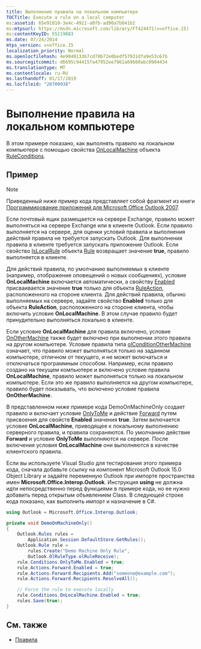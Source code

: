 ```yaml
---
title: Выполнение правила на локальном компьютере
TOCTitle: Execute a rule on a local computer
ms:assetid: 65e91010-3e4c-4921-a0fb-ad90a7b841b2
ms:mtpsurl: https://msdn.microsoft.com/library/Ff424471(v=office.15)
ms:contentKeyID: 55119883
ms.date: 07/24/2014
mtps_version: v=office.15
localization_priority: Normal
ms.openlocfilehash: 4e9840133b7cd70b72e0bedf57931dfa9e53c67b
ms.sourcegitcommit: d6695c94415fa47952ee7961a69660abc0904434
ms.translationtype: MT
ms.contentlocale: ru-RU
ms.lasthandoff: 01/17/2019
ms.locfileid: "28709938"
---
```

# <a name="execute-a-rule-on-a-local-computer"></a>Выполнение правила на локальном компьютере

В этом примере показано, как выполнять правило на локальном компьютере с помощью свойства [OnLocalMachine](https://msdn.microsoft.com/library/bb612005\(v=office.15\)) объекта [RuleConditions](https://msdn.microsoft.com/library/bb610965\(v=office.15\)).

## <a name="example"></a>Пример

> [!NOTE] 
> Приведенный ниже пример кода представляет собой фрагмент из книги [Программирование приложений для Microsoft Office Outlook 2007](https://www.amazon.com/gp/product/0735622493?ie=UTF8&tag=msmsdn-20&linkCode=as2&camp=1789&creative=9325&creativeASIN=0735622493).

Если почтовый ящик размещается на сервере Exchange, правило может выполняться на сервере Exchange или в клиенте Outlook. Если правило выполняется на сервере, для оценки условий правила и выполнения действий правила не требуется запускать Outlook. Для выполнения правила в клиенте требуется запускать приложение Outlook. Если свойство [IsLocalRule](https://msdn.microsoft.com/library/bb647386\(v=office.15\)) объекта [Rule](https://msdn.microsoft.com/library/bb647152\(v=office.15\)) возвращает значение **true**, правило выполняется в клиенте.

Для действий правила, по умолчанию выполняемых в клиенте (например, отображение оповещений о новых сообщениях), условие **OnLocalMachine** включается автоматически, а свойству [Enabled](https://msdn.microsoft.com/library/bb611875\(v=office.15\)) присваивается значение **true** только для объекта [RuleAction](https://msdn.microsoft.com/library/bb644297\(v=office.15\)), расположенного на стороне клиента. Для действий правила, обычно выполняемых на сервере, задайте свойство **Enabled** только для объекта **RuleAction**, расположенного на стороне клиента, чтобы включить условие **OnLocalMachine**. В этом случае правило будет принудительно выполняться локально в клиенте. 

Если условие **OnLocalMachine** для правила включено, условие [OnOtherMachine](https://msdn.microsoft.com/library/bb624486\(v=office.15\)) также будет включено при выполнении этого правила на другом компьютере. Условие правила типа [olConditionOtherMachine](https://msdn.microsoft.com/library/bb645741\(v=office.15\)) означает, что правило может выполняться только на заданном компьютере, отличном от текущего, и не может включаться и отключаться программным способом. Например, если правило создано на текущем компьютере и включено условие правила **OnLocalMachine**, правило может выполняться только на локальном компьютере. Если это же правило выполняется на другом компьютере, правило будет показывать, что включено условие правила **OnOtherMachine**.

В представленном ниже примере кода DemoOnMachineOnly создает правило и включает условие [OnlyToMe](https://msdn.microsoft.com/library/bb609250\(v=office.15\)) и действие [Forward](https://msdn.microsoft.com/library/bb652908\(v=office.15\)) путем присвоения для свойств **Enabled** значения **true**. Затем включается условие **OnLocalMachine**, приводящее к локальному выполнению серверного правила, и правила сохраняются. По умолчанию действие **Forward** и условие **OnlyToMe** выполняются на сервере. После включения условия **OnLocalMachine** они выполняются в качестве клиентского правила.

Если вы используете Visual Studio для тестирования этого примера кода, сначала добавьте ссылку на компонент Microsoft Outlook 15.0 Object Library и задайте переменную Outlook при импорте пространства имен **Microsoft.Office.Interop.Outlook**. Инструкция **using** не должна идти непосредственно перед функциями в примере кода, но ее нужно добавить перед открытым объявлением Class. В следующей строке кода показано, как выполнить импорт и назначение в C\#.

```csharp
using Outlook = Microsoft.Office.Interop.Outlook;
```


```csharp
private void DemoOnMachineOnly()
{
    Outlook.Rules rules =
        Application.Session.DefaultStore.GetRules();
    Outlook.Rule rule =
        rules.Create("Demo Machine Only Rule",
        Outlook.OlRuleType.olRuleReceive);
    rule.Conditions.OnlyToMe.Enabled = true;
    rule.Actions.Forward.Enabled = true;
    rule.Actions.Forward.Recipients.Add("someone@example.com");
    rule.Actions.Forward.Recipients.ResolveAll();

    // Force the rule to execute locally
    rule.Conditions.OnLocalMachine.Enabled = true;
    rules.Save(true);
}
```

## <a name="see-also"></a>См. также

- [Правила](rules.md)

